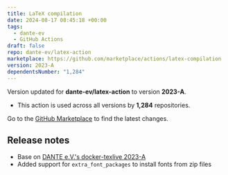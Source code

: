 ```yaml
---
title: LaTeX compilation
date: 2024-08-17 08:45:18 +00:00
tags:
  - dante-ev
  - GitHub Actions
draft: false
repo: dante-ev/latex-action
marketplace: https://github.com/marketplace/actions/latex-compilation
version: 2023-A
dependentsNumber: "1,284"
---
```



Version updated for **dante-ev/latex-action** to version **2023-A**.
- This action is used across all versions by **1,284** repositories.

Go to the [GitHub Marketplace](https://github.com/marketplace/actions/latex-compilation) to find the latest changes.

## Release notes

- Base on [DANTE e.V.'s docker-texlive 2023-A](https://github.com/dante-ev/docker-texlive/releases/tag/2023-A)
- Added support for `extra_font_packages` to install fonts from zip files

